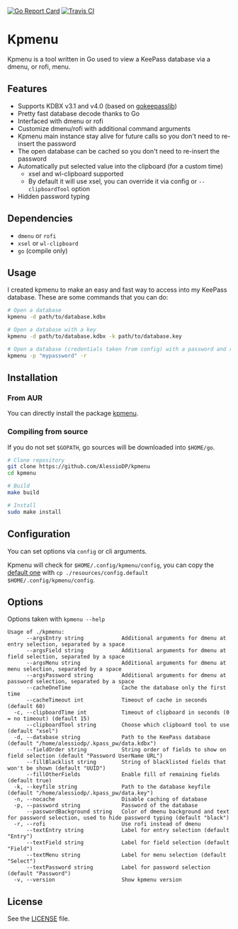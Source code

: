 [![Go Report Card](https://goreportcard.com/badge/github.com/AlessioDP/kpmenu)](https://goreportcard.com/report/github.com/AlessioDP/kpmenu) [![Travis CI](https://travis-ci.com/AlessioDP/kpmenu.svg?branch=master)](https://travis-ci.com/AlessioDP/kpmenu)
# Kpmenu
Kpmenu is a tool written in Go used to view a KeePass database via a dmenu, or rofi, menu.

## Features
* Supports KDBX v3.1 and v4.0 (based on [gokeepasslib](https://github.com/tobischo/gokeepasslib))
* Pretty fast database decode thanks to Go
* Interfaced with dmenu or rofi
* Customize dmenu/rofi with additional command arguments
* Kpmenu main instance stay alive for future calls so you don't need to re-insert the password
* The open database can be cached so you don't need to re-insert the password
* Automatically put selected value into the clipboard (for a custom time)
  * xsel and wl-clipboard supported
  * By default it will use xsel, you can override it via config or `--clipboardTool` option
* Hidden password typing

## Dependencies
* `dmenu` or `rofi`
* `xsel` or `wl-clipboard`
* `go` (compile only)

## Usage
I created kpmenu to make an easy and fast way to access into my KeePass database. These are some commands that you can do:
```bash
# Open a database
kpmenu -d path/to/database.kdbx

# Open a database with a key
kpmenu -d path/to/database.kdbx -k path/to/database.key

# Open a database (credentials taken from config) with a password and rofi
kpmenu -p "mypassword" -r
```

## Installation
### From AUR
You can directly install the package [kpmenu](https://aur.archlinux.org/packages/kpmenu/).

### Compiling from source
If you do not set `$GOPATH`, go sources will be downloaded into `$HOME/go`.
```bash
# Clone repository
git clone https://github.com/AlessioDP/kpmenu
cd kpmenu

# Build
make build

# Install
sudo make install
```

## Configuration
You can set options via `config` or cli arguments.

Kpmenu will check for `$HOME/.config/kpmenu/config`, you can copy the [default one](https://github.com/AlessioDP/kpmenu/blob/master/resources/config.default) with `cp ./resources/config.default $HOME/.config/kpmenu/config`.

## Options
Options taken with `kpmenu --help`
```
Usage of ./kpmenu:
      --argsEntry string            Additional arguments for dmenu at entry selection, separated by a space
      --argsField string            Additional arguments for dmenu at field selection, separated by a space
      --argsMenu string             Additional arguments for dmenu at menu selection, separated by a space
      --argsPassword string         Additional arguments for dmenu at password selection, separated by a space
      --cacheOneTime                Cache the database only the first time
      --cacheTimeout int            Timeout of cache in seconds (default 60)
  -c, --clipboardTime int           Timeout of clipboard in seconds (0 = no timeout) (default 15)
      --clipboardTool string        Choose which clipboard tool to use (default "xsel")
  -d, --database string             Path to the KeePass database (default "/home/alessiodp/.kpass_pw/data.kdbx")
      --fieldOrder string           String order of fields to show on field selection (default "Password UserName URL")
      --fillBlacklist string        String of blacklisted fields that won't be shown (default "UUID")
      --fillOtherFields             Enable fill of remaining fields (default true)
  -k, --keyfile string              Path to the database keyfile (default "/home/alessiodp/.kpass_pw/data.key")
  -n, --nocache                     Disable caching of database
  -p, --password string             Password of the database
      --passwordBackground string   Color of dmenu background and text for password selection, used to hide password typing (default "black")
  -r, --rofi                        Use rofi instead of dmenu
      --textEntry string            Label for entry selection (default "Entry")
      --textField string            Label for field selection (default "Field")
      --textMenu string             Label for menu selection (default "Select")
      --textPassword string         Label for password selection (default "Password")
  -v, --version                     Show kpmenu version
```

## License
See the [LICENSE](https://github.com/AlessioDP/kpmenu/blob/master/LICENSE) file.
